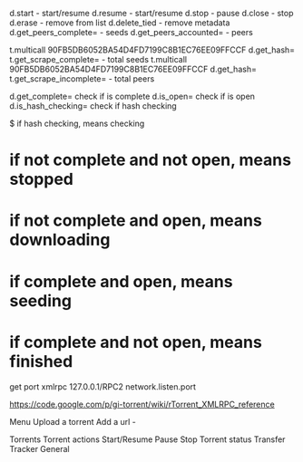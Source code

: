 d.start - start/resume
d.resume - start/resume
d.stop - pause
d.close - stop
d.erase - remove from list
d.delete_tied - remove metadata
d.get_peers_complete= - seeds
d.get_peers_accounted= - peers

t.multicall 90FB5DB6052BA54D4FD7199C8B1EC76EE09FFCCF d.get_hash= t.get_scrape_complete= - total seeds
t.multicall 90FB5DB6052BA54D4FD7199C8B1EC76EE09FFCCF d.get_hash= t.get_scrape_incomplete= - total peers

d.get_complete=         check if is complete
d.is_open=				check if is open
d.is_hash_checking= 	check if hash checking

$ if hash checking, means checking
# if not complete and not open, means stopped
# if not complete and open, means downloading
# if complete and open, means seeding
# if complete and not open, means finished

get port xmlrpc 127.0.0.1/RPC2 network.listen.port



https://code.google.com/p/gi-torrent/wiki/rTorrent_XMLRPC_reference

Menu
	Upload a torrent
	Add a url - 

Torrents
	Torrent actions
		Start/Resume
		Pause
		Stop
	Torrent status
		Transfer
		Tracker
		General
		